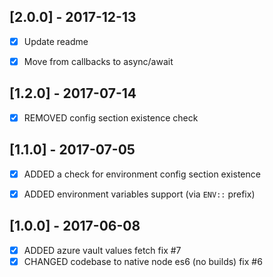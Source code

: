 [2.0.0] - 2017-12-13
--------------------
- [x] Update readme
- [x] Move from callbacks to async/await


[1.2.0] - 2017-07-14
--------------------
- [x] REMOVED config section existence check


[1.1.0] - 2017-07-05
--------------------
- [x] ADDED a check for environment config section existence
- [x] ADDED environment variables support (via `ENV::` prefix)


[1.0.0] - 2017-06-08
--------------------
- [x] ADDED azure vault values fetch fix #7
- [x] CHANGED codebase to native node es6 (no builds) fix #6
